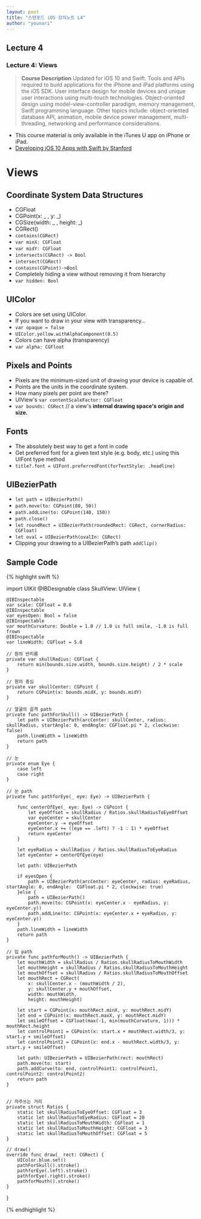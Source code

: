 ```yaml
---
layout: post
title: "스탠포드 iOS 강의노트 L4"
author: "younari"
---
```


## Lecture 4
### Lecture 4: Views

> **Course Description** Updated for iOS 10 and Swift. Tools and APIs required to build applications for the iPhone and iPad platforms using the iOS SDK. User interface design for mobile devices and unique user interactions using multi-touch technologies. Object-oriented design using model-view-controller paradigm, memory management, Swift programming language. Other topics include: object-oriented database API, animation, mobile device power management, multi-threading, networking and performance considerations.

- This course material is only available in the iTunes U app on iPhone or iPad.
- [Developing iOS 10 Apps with Swift
by Stanford](https://itunes.apple.com/us/course/developing-ios-10-apps-with-swift/id1198467120)


# Views
## Coordinate System Data Structures
- CGFloat
- CGPoint(x: _ , y: _)
- CGSize(width: _ , height: _)
- CGRect()
- `contains(CGRect)`
- `var minX: CGFloat`
- `var midY: CGFloat`
- `intersects(CGRect) -> Bool`
- `intersect(CGRect)`
- `contains(CGPoint)->Bool`
- Completely hiding a view without removing it from hierarchy
- `var hidden: Bool`

## UIColor
- Colors are set using UIColor.
- If you want to draw in your view with transparency...
- `var opaque = false`
- `UIColor.yellow.withAlphaComponent(0.5)`
- Colors can have alpha (transparency)
- `var alpha: CGFloat`

## Pixels and Points
- Pixels are the minimum-sized unit of drawing your device is capable of.
- Points are the units in the coordinate system.
- How many pixels per point are there?
- UIView's `var contentScaleFactor: CGFloat`
- `var bounds: CGRect` // a view's **internal drawing space's origin and size.**

## Fonts
- The absolutely best way to get a font in code
- Get preferred font for a given text style (e.g. body, etc.) using this UIFont type method
- `title?.font = UIFont.preferredFont(forTextStyle: .headline)`

## UIBezierPath
- `let path = UIBezierPath()`
- `path.move(to: CGPoint(80, 50))`
- `path.addLine(to: CGPoint(140, 150))`
- `path.close()`
- `let roundRect = UIBezierPath(roundedRect: CGRect, cornerRadius: CGFloat)`
- `let oval = UIBezierPath(ovalIn: CGRect)`
- Clipping your drawing to a UIBezierPath’s path `addClip()`


## Sample Code
{% highlight swift %}

import UIKit
@IBDesignable 
class SkullView: UIView {

    @IBInspectable
    var scale: CGFloat = 0.8
    @IBInspectable
    var eyesOpen: Bool = false
    @IBInspectable
    var mouthCurvature: Double = 1.0 // 1.0 is full smile, -1.0 is full frown
    @IBInspectable
    var lineWidth: CGFloat = 5.0
    
    // 원의 반지름
    private var skullRadius: CGFloat {
        return min(bounds.size.width, bounds.size.height) / 2 * scale
    }
    
    // 원의 중심
    private var skullCenter: CGPoint {
        return CGPoint(x: bounds.midX, y: bounds.midY)
    }
    
    // 얼굴의 골격 path
    private func pathForSkull() -> UIBezierPath {
        let path = UIBezierPath(arcCenter: skullCenter, radius: skullRadius, startAngle: 0, endAngle: CGFloat.pi * 2, clockwise: false)
        path.lineWidth = lineWidth
        return path
    }
    
    // 눈
    private enum Eye {
        case left
        case right
    }
    
    // 눈 path
    private func pathforEye(_ eye: Eye) -> UIBezierPath {
        
        func centerOfEye(_ eye: Eye) -> CGPoint {
            let eyeOffset = skullRadius / Ratios.skullRadiusToEyeOffset
            var eyeCenter = skullCenter
            eyeCenter.y -= eyeOffset
            eyeCenter.x += ((eye == .left) ? -1 : 1) * eyeOffset
            return eyeCenter
        }
        
        let eyeRadius = skullRadius / Ratios.skullRadiusToEyeRadius
        let eyeCenter = centerOfEye(eye)
        
        let path: UIBezierPath
        
        if eyesOpen {
            path = UIBezierPath(arcCenter: eyeCenter, radius: eyeRadius, startAngle: 0, endAngle:  CGFloat.pi * 2, clockwise: true)
        }else {
            path = UIBezierPath()
            path.move(to: CGPoint(x: eyeCenter.x - eyeRadius, y: eyeCenter.y))
            path.addLine(to: CGPoint(x: eyeCenter.x + eyeRadius, y: eyeCenter.y))
        }
        path.lineWidth = lineWidth
        return path
    }
    
    // 입 path
    private func pathforMouth() -> UIBezierPath {
        let mouthWidth = skullRadius / Ratios.skullRadiusToMouthWidth
        let mouthHeight = skullRadius / Ratios.skullRadiusToMouthHeight
        let mouthOffset = skullRadius / Ratios.skullRadiusToMouthOffset
        let mouthRect = CGRect(
            x: skullCenter.x - (mouthWidth / 2),
            y: skullCenter.y + mouthOffset,
            width: mouthWidth,
            height: mouthHeight)
        
        let start = CGPoint(x: mouthRect.minX, y: mouthRect.midY)
        let end = CGPoint(x: mouthRect.maxX, y: mouthRect.midY)
        let smileOffset = CGFloat(max(-1, min(mouthCurvature, 1))) * mouthRect.height
        let controlPoint1 = CGPoint(x: start.x + mouthRect.width/3, y: start.y + smileOffset)
        let controlPoint2 = CGPoint(x: end.x - mouthRect.width/3, y: start.y + smileOffset)

        let path: UIBezierPath = UIBezierPath(rect: mouthRect)
        path.move(to: start)
        path.addCurve(to: end, controlPoint1: controlPoint1, controlPoint2: controlPoint2)
        return path
    }
    
    
    // 자주쓰는 거리
    private struct Ratios {
        static let skullRadiusToEyeOffset: CGFloat = 3
        static let skullRadiusToEyeRadius: CGFloat = 20
        static let skullRadiusToMouthWidth: CGFloat = 1
        static let skullRadiusToMouthHeight: CGFloat = 3
        static let skullRadiusToMouthOffset: CGFloat = 5
    }
    
    // draw()
    override func draw(_ rect: CGRect) {
        UIColor.blue.set()
        pathForSkull().stroke()
        pathforEye(.left).stroke()
        pathforEye(.right).stroke()
        pathforMouth().stroke()
    }

}

{% endhighlight %}



